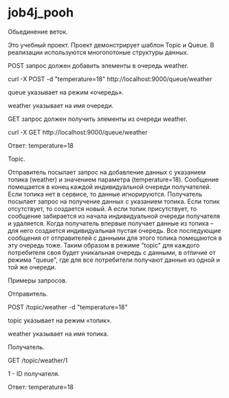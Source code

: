# job4j_pooh


Обьединение веток.


Это учебный проект. Проект демонстрирует шаблон Topic и Queue. В реализации
используются многопотоные структуры данных.

POST запрос должен добавить элементы в очередь weather.

curl -X POST -d "temperature=18" http://localhost:9000/queue/weather

queue указывает на режим «очередь».

weather указывает на имя очереди.

GET запрос должен получить элементы из очереди weather.

curl -X GET http://localhost:9000/queue/weather

Ответ: temperature=18

Topic.

Отправитель посылает запрос на добавление данных с указанием топика 
(weather) и значением параметра (temperature=18). Сообщение помещается в 
конец каждой индивидуальной очереди получателей. Если топика нет в сервисе, 
то данные игнорируются.
Получатель посылает запрос на получение данных с указанием топика.
Если топик отсутствует, то создается новый. А если топик присутствует, 
то сообщение забирается из начала индивидуальной очереди получателя и 
удаляется.
Когда получатель впервые получает данные из топика – для него создается
индивидуальная пустая очередь. Все последующие сообщения от отправителей с
данными для этого топика помещаются в эту очередь тоже.
Таким образом в режиме "topic" для каждого потребителя своя будет
уникальная очередь с данными, в отличие от режима "queue", где для все 
потребители получают данные из одной и той же очереди.

Примеры запросов.

Отправитель.

POST /topic/weather -d "temperature=18"

topic указывает на режим «топик».

weather указывает на имя топика.

Получатель.

GET /topic/weather/1

1 - ID получателя.

Ответ: temperature=18
